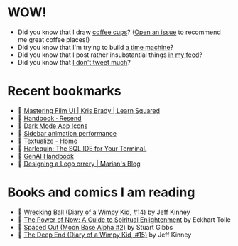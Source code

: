 # WOW!

- Did you know that I draw [coffee cups](https://papercups.mamuso.net/)? ([Open an issue](https://github.com/mamuso/papercups/issues) to recommend me great coffee places!)
- Did you know that I'm trying to build [a time machine](https://github.com/mamuso/fluxcapacitor)?
- Did you know that I post rather insubstantial things [in my feed](https://feed.mamuso.net/)?
- Did you know that [I don't tweet much](https://twitter.com/mamuso)?

# Recent bookmarks

- 👀 [Mastering Film UI | Kris Brady | Learn Squared](https://www.learnsquared.com/courses/mastering-film-ui)
- 👀 [Handbook · Resend](https://resend.com/handbook)
- 👀 [Dark Mode App Icons](https://lmnt.me/blog/dark-mode-app-icons.html)
- 👀 [Sidebar animation performance](https://www.joshuawootonn.com/sidebar-animation-performance)
- 👀 [Textualize - Home](https://www.textualize.io/)
- 👀 [Harlequin: The SQL IDE for Your Terminal.](https://harlequin.sh/)
- 👀 [GenAI Handbook](https://genai-handbook.github.io/)
- 👀 [Designing a Lego orrery | Marian's Blog](https://marian42.de/article/orrery/)


# Books and comics I am reading

- 📘 [Wrecking Ball (Diary of a Wimpy Kid, #14)](https://www.goodreads.com/book/show/44091234) by Jeff Kinney
- 📘 [The Power of Now: A Guide to Spiritual Enlightenment](https://www.goodreads.com/book/show/6512869) by Eckhart Tolle
- 📘 [Spaced Out (Moon Base Alpha #2)](https://www.goodreads.com/book/show/26022750) by Stuart Gibbs
- 📘 [The Deep End (Diary of a Wimpy Kid, #15)](https://www.goodreads.com/book/show/51468119) by Jeff Kinney

